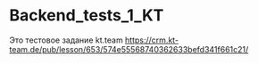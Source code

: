# Backend_tests_1_KT
Это тестовое задание kt.team
https://crm.kt-team.de/pub/lesson/653/574e55568740362633befd341f661c21/
